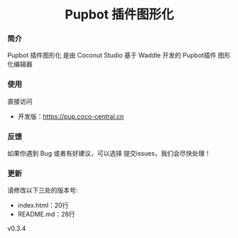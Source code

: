 

<h1 align="center">
Pupbot 插件图形化
</h1>

### 简介
Pupbot 插件图形化 是由 Coconut Studio 基于 Waddle 开发的 Pupbot插件 图形化编辑器

### 使用

直接访问

- 开发版：https://pup.coco-central.cn

### 反馈

如果你遇到 Bug 或者有好建议，可以选择 提交issues，我们会尽快处理！

### 更新

请修改以下三处的版本号:

- index.html：20行
- README.md：28行

<div class="waddle-version-bot">v0.3.4</div>